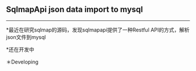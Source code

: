 ## SqlmapApi json data import to mysql

-----

*最近在研究sqlmap的源码，发现sqlmapapi提供了一种Restful API的方式，解析json文件到mysql

*还在开发中 

＊Developing

